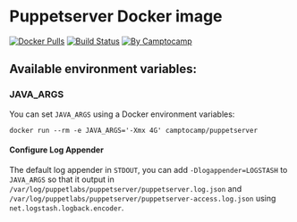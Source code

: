 Puppetserver Docker image
==========================

[![Docker Pulls](https://img.shields.io/docker/pulls/camptocamp/puppetserver.svg)](https://hub.docker.com/r/camptocamp/puppetserver/)
[![Build Status](https://img.shields.io/travis/camptocamp/docker-puppetserver/master.svg)](https://travis-ci.org/camptocamp/docker-puppetserver)
[![By Camptocamp](https://img.shields.io/badge/by-camptocamp-fb7047.svg)](http://www.camptocamp.com)

Available environment variables:
--------------------------------

### JAVA_ARGS

You can set `JAVA_ARGS` using a Docker environment variables:

```shell
docker run --rm -e JAVA_ARGS='-Xmx 4G' camptocamp/puppetserver
```

#### Configure Log Appender

The default log appender in `STDOUT`, you can add `-Dlogappender=LOGSTASH` to `JAVA_ARGS` so that it output in `/var/log/puppetlabs/puppetserver/puppetserver.log.json` and `/var/log/puppetlabs/puppetserver/puppetserver-access.log.json` using `net.logstash.logback.encoder`.
